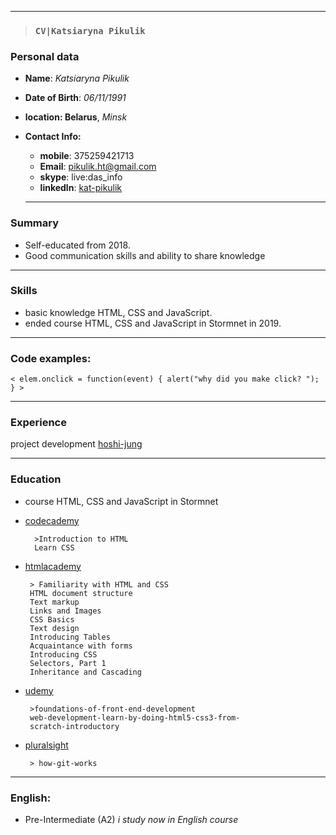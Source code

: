 ----
>### `CV|Katsiaryna Pikulik`

### Personal data

* **Name**:  *Katsiaryna Pikulik*
*  **Date of Birth**: *06/11/1991*
*  **location: Belarus**, *Minsk*
*   **Contact Info:**
     * **mobile**: 375259421713
     * **Email**: pikulik.ht@gmail.com
     * **skype**: live:das_info
     * **linkedln**: [kat-pikulik](http://https://www.linkedin.com/in/kat-pikulik/)

    ------------

### Summary 
* Self-educated from 2018.
* Good communication skills and ability to share knowledge 

------------

### Skills
* basic knowledge HTML, CSS and JavaScript. 
* ended course HTML, CSS and JavaScript in Stormnet in 2019.

------------

### Code examples: 

`< elem.onclick = function(event) {
alert("why did you make click? ");
} >`

------------



### Experience 
project development
 [hoshi-jung](https://github.com/hoshi-jung/pikulik)

------------

### Education
* course HTML, CSS and JavaScript in Stormnet

* [codecademy](https://www.codecademy)

        >Introduction to HTML
        Learn CSS
        
* [htmlacademy](https://htmlacademy.ru/)

       > Familiarity with HTML and CSS
       HTML document structure
       Text markup
       Links and Images
       CSS Basics
       Text design
       Introducing Tables
       Acquaintance with forms
       Introducing CSS
       Selectors, Part 1
       Inheritance and Cascading
       
* [udemy]( https://www.udemy.com/ )  

       >foundations-of-front-end-development
       web-development-learn-by-doing-html5-css3-from- 
       scratch-introductory
       
* [pluralsight](https://www.pluralsight.com )  


       > how-git-works

------------
 ### English:
 * Pre-Intermediate (A2)
*i study now in English course*





